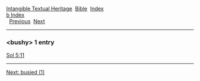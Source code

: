 [Intangible Textual Heritage](../../index)  [Bible](../index) 
[Index](index)   
[b Index](_b_)  
  [Previous](c01796)  [Next](c01798) 

------------------------------------------------------------------------

### &lt;bushy&gt; 1 entry

[Sol 5:11](../kjv/sol005.htm#011)  

------------------------------------------------------------------------

[Next: busied (1)](c01798)
